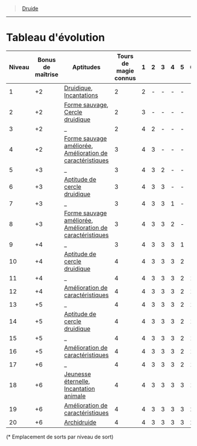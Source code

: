 ﻿---
!ClassEvolutionItem
Id: druid_hd.md#tableau-dévolution
ParentLink: druid_hd.md#druide
Name: Tableau d'évolution
ParentName: Druide
NameLevel: 1
Attributes:
  Name: Tableau d'évolution
  Markdown: >+
    # <!--Name-->Tableau d'évolution<!--/Name-->


    |Niveau|Bonus <!--br-->de <!--br-->maîtrise|Aptitudes|Tours <!--br-->de <!--br-->magie <!--br-->connus|1|2|3|4|5|6|7|8|9|

    |---|---|---|---|---|---|---|---|---|---|---|---|---|

    |1|+2|[Druidique](hd_druid_druidique.md), [Incantations](hd_druid_incantations.md)|2|2|-|-|-|-|-|-|-|-|

    |2|+2|[Forme sauvage](hd_druid_forme_sauvage.md), [Cercle druidique](hd_druid_cercle_druidique.md)|2|3|-|-|-|-|-|-|-|-|

    |3|+2|_|2|4|2|-|-|-|-|-|-|-|

    |4|+2|[Forme sauvage améliorée](hd_druid_forme_sauvage.md), [Amélioration de caractéristiques](hd_druid_amelioration_de_caracteristiques.md)|3|4|3|-|-|-|-|-|-|-|

    |5|+3|_|3|4|3|2|-|-|-|-|-|-|

    |6|+3|[Aptitude de cercle druidique](hd_druid_cercle_druidique.md)|3|4|3|3|-|-|-|-|-|-|

    |7|+3|_|3|4|3|3|1|-|-|-|-|-|

    |8|+3|[Forme sauvage améliorée](hd_druid_forme_sauvage.md), [Amélioration de caractéristiques](hd_druid_amelioration_de_caracteristiques.md)|3|4|3|3|2|-|-|-|-|-|

    |9|+4|_|3|4|3|3|3|1|-|-|-|-|

    |10|+4|[Aptitude de cercle druidique](hd_druid_cercle_druidique.md)|4|4|3|3|3|2|-|-|-|-|

    |11|+4|_|4|4|3|3|3|2|1|-|-|-|

    |12|+4|[Amélioration de caractéristiques](hd_druid_amelioration_de_caracteristiques.md)|4|4|3|3|3|2|1|-|-|-|

    |13|+5|_|4|4|3|3|3|2|1|1|-|-|

    |14|+5|[Aptitude de cercle druidique](hd_druid_cercle_druidique.md)|4|4|3|3|3|2|1|1|-|-|

    |15|+5|_|4|4|3|3|3|2|1|1|1|-|

    |16|+5|[Amélioration de caractéristiques](hd_druid_amelioration_de_caracteristiques.md)|4|4|3|3|3|2|1|1|1|-|

    |17|+6|_|4|4|3|3|3|2|1|1|1|1|

    |18|+6|[Jeunesse éternelle](hd_druid_jeunesse_eternelle.md), [Incantation animale](hd_druid_incantation_animale.md)|4|4|3|3|3|3|1|1|1|1|

    |19|+6|[Amélioration de caractéristiques](hd_druid_amelioration_de_caracteristiques.md)|4|4|3|3|3|3|2|1|1|1|

    |20|+6|[Archidruide](hd_druid_archidruide.md)|4|4|3|3|3|3|2|2|1|1|


    (* Emplacement de sorts par niveau de sort)

AttributesDictionary: >+
  Name: Tableau d'évolution

  Markdown: >+

    # <!--Name-->Tableau d'évolution<!--/Name-->





    |Niveau|Bonus <!--br-->de <!--br-->maîtrise|Aptitudes|Tours <!--br-->de <!--br-->magie <!--br-->connus|1|2|3|4|5|6|7|8|9|



    |---|---|---|---|---|---|---|---|---|---|---|---|---|



    |1|+2|[Druidique](hd_druid_druidique.md), [Incantations](hd_druid_incantations.md)|2|2|-|-|-|-|-|-|-|-|



    |2|+2|[Forme sauvage](hd_druid_forme_sauvage.md), [Cercle druidique](hd_druid_cercle_druidique.md)|2|3|-|-|-|-|-|-|-|-|



    |3|+2|_|2|4|2|-|-|-|-|-|-|-|



    |4|+2|[Forme sauvage améliorée](hd_druid_forme_sauvage.md), [Amélioration de caractéristiques](hd_druid_amelioration_de_caracteristiques.md)|3|4|3|-|-|-|-|-|-|-|



    |5|+3|_|3|4|3|2|-|-|-|-|-|-|



    |6|+3|[Aptitude de cercle druidique](hd_druid_cercle_druidique.md)|3|4|3|3|-|-|-|-|-|-|



    |7|+3|_|3|4|3|3|1|-|-|-|-|-|



    |8|+3|[Forme sauvage améliorée](hd_druid_forme_sauvage.md), [Amélioration de caractéristiques](hd_druid_amelioration_de_caracteristiques.md)|3|4|3|3|2|-|-|-|-|-|



    |9|+4|_|3|4|3|3|3|1|-|-|-|-|



    |10|+4|[Aptitude de cercle druidique](hd_druid_cercle_druidique.md)|4|4|3|3|3|2|-|-|-|-|



    |11|+4|_|4|4|3|3|3|2|1|-|-|-|



    |12|+4|[Amélioration de caractéristiques](hd_druid_amelioration_de_caracteristiques.md)|4|4|3|3|3|2|1|-|-|-|



    |13|+5|_|4|4|3|3|3|2|1|1|-|-|



    |14|+5|[Aptitude de cercle druidique](hd_druid_cercle_druidique.md)|4|4|3|3|3|2|1|1|-|-|



    |15|+5|_|4|4|3|3|3|2|1|1|1|-|



    |16|+5|[Amélioration de caractéristiques](hd_druid_amelioration_de_caracteristiques.md)|4|4|3|3|3|2|1|1|1|-|



    |17|+6|_|4|4|3|3|3|2|1|1|1|1|



    |18|+6|[Jeunesse éternelle](hd_druid_jeunesse_eternelle.md), [Incantation animale](hd_druid_incantation_animale.md)|4|4|3|3|3|3|1|1|1|1|



    |19|+6|[Amélioration de caractéristiques](hd_druid_amelioration_de_caracteristiques.md)|4|4|3|3|3|3|2|1|1|1|



    |20|+6|[Archidruide](hd_druid_archidruide.md)|4|4|3|3|3|3|2|2|1|1|





    (* Emplacement de sorts par niveau de sort)



---
> [Druide](hd_druid.md)

---

# Tableau d'évolution

|Niveau|Bonus de maîtrise|Aptitudes|Tours de magie connus|1|2|3|4|5|6|7|8|9|
|---|---|---|---|---|---|---|---|---|---|---|---|---|
|1|+2|[Druidique](hd_druid_druidique.md), [Incantations](hd_druid_incantations.md)|2|2|-|-|-|-|-|-|-|-|
|2|+2|[Forme sauvage](hd_druid_forme_sauvage.md), [Cercle druidique](hd_druid_cercle_druidique.md)|2|3|-|-|-|-|-|-|-|-|
|3|+2|_|2|4|2|-|-|-|-|-|-|-|
|4|+2|[Forme sauvage améliorée](hd_druid_forme_sauvage.md), [Amélioration de caractéristiques](hd_druid_amelioration_de_caracteristiques.md)|3|4|3|-|-|-|-|-|-|-|
|5|+3|_|3|4|3|2|-|-|-|-|-|-|
|6|+3|[Aptitude de cercle druidique](hd_druid_cercle_druidique.md)|3|4|3|3|-|-|-|-|-|-|
|7|+3|_|3|4|3|3|1|-|-|-|-|-|
|8|+3|[Forme sauvage améliorée](hd_druid_forme_sauvage.md), [Amélioration de caractéristiques](hd_druid_amelioration_de_caracteristiques.md)|3|4|3|3|2|-|-|-|-|-|
|9|+4|_|3|4|3|3|3|1|-|-|-|-|
|10|+4|[Aptitude de cercle druidique](hd_druid_cercle_druidique.md)|4|4|3|3|3|2|-|-|-|-|
|11|+4|_|4|4|3|3|3|2|1|-|-|-|
|12|+4|[Amélioration de caractéristiques](hd_druid_amelioration_de_caracteristiques.md)|4|4|3|3|3|2|1|-|-|-|
|13|+5|_|4|4|3|3|3|2|1|1|-|-|
|14|+5|[Aptitude de cercle druidique](hd_druid_cercle_druidique.md)|4|4|3|3|3|2|1|1|-|-|
|15|+5|_|4|4|3|3|3|2|1|1|1|-|
|16|+5|[Amélioration de caractéristiques](hd_druid_amelioration_de_caracteristiques.md)|4|4|3|3|3|2|1|1|1|-|
|17|+6|_|4|4|3|3|3|2|1|1|1|1|
|18|+6|[Jeunesse éternelle](hd_druid_jeunesse_eternelle.md), [Incantation animale](hd_druid_incantation_animale.md)|4|4|3|3|3|3|1|1|1|1|
|19|+6|[Amélioration de caractéristiques](hd_druid_amelioration_de_caracteristiques.md)|4|4|3|3|3|3|2|1|1|1|
|20|+6|[Archidruide](hd_druid_archidruide.md)|4|4|3|3|3|3|2|2|1|1|

(* Emplacement de sorts par niveau de sort)

